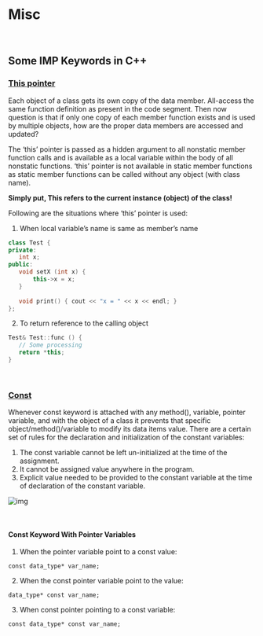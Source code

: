 # Misc

<br>

## Some IMP Keywords in C++

### [This pointer](https://www.geeksforgeeks.org/this-pointer-in-c/)
Each object of a class gets its own copy of the data member. All-access the same function definition as present in the code segment. Then now question is that if only one copy of each member function exists and is used by multiple objects, how are the proper data members are accessed and updated?

The ‘this’ pointer is passed as a hidden argument to all nonstatic member function calls and is available as a local variable within the body of all nonstatic functions. ‘this’ pointer is not available in static member functions as static member functions can be called without any object (with class name). 

**Simply put, This refers to the current instance (object) of the class!**

Following are the situations where ‘this’ pointer is used:

1. When local variable’s name is same as member’s name

```cpp
class Test {
private:
   int x;
public:
   void setX (int x) {
       this->x = x;
   }
   
   void print() { cout << "x = " << x << endl; }
};
```

2. To return reference to the calling object

```cpp
Test& Test::func () {
   // Some processing
   return *this;
} 
```

<br>

### [Const](https://www.geeksforgeeks.org/const-keyword-in-cpp/)
Whenever const keyword is attached with any method(), variable, pointer variable, and with the object of a class it prevents that specific object/method()/variable to modify its data items value. There are a certain set of rules for the declaration and initialization of the constant variables:
1. The const variable cannot be left un-initialized at the time of the assignment.
2. It cannot be assigned value anywhere in the program.
3. Explicit value needed to be provided to the constant variable at the time of declaration of the constant variable.

![img](https://media.geeksforgeeks.org/wp-content/uploads/20201223212505/t1.png)

<br>

#### Const Keyword With Pointer Variables
1. When the pointer variable point to a const value:

```
const data_type* var_name;
```

2. When the const pointer variable point to the value:

```
data_type* const var_name;
```

3. When const pointer pointing to a const variable:

```
const data_type* const var_name;
```


